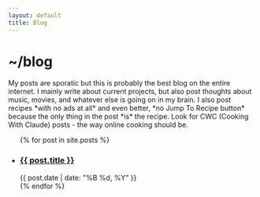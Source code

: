 ```yaml
---
layout: default
title: Blog
---
```


<h1>~/blog</h1>
My posts are sporatic but this is probably the best blog on the entire internet. I mainly write about current projects, but also post thoughts about music, movies, and whatever else is going on in my brain. I also post recipes *with no ads at all* and even better, *no Jump To Recipe button* because the only thing in the post *is* the recipe. Look for CWC (Cooking With Claude) posts - the way online cooking should be.

<ul class="post-list">
  {% for post in site.posts %}
    <li>
      <h3><a href="{{ post.url }}">{{ post.title }}</a></h3>
      <div class="post-meta">{{ post.date | date: "%B %d, %Y" }}</div>
    </li>
  {% endfor %}
</ul>
